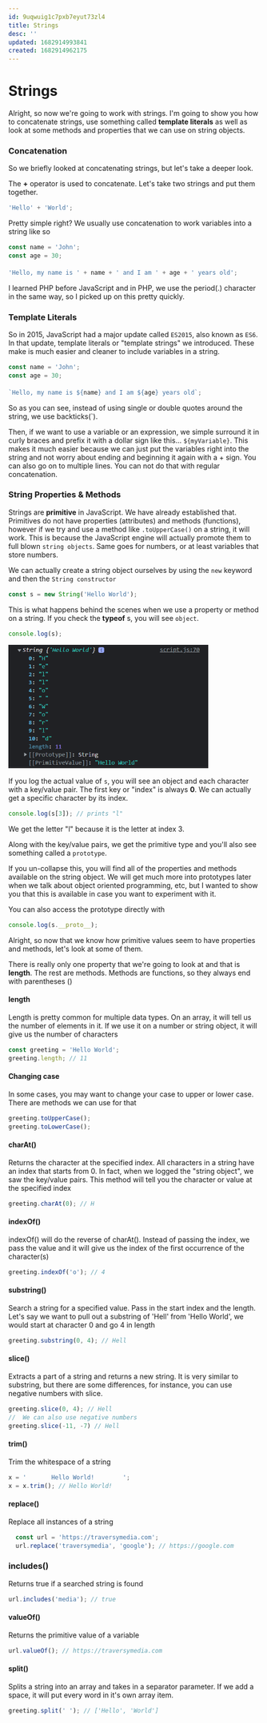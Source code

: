 ```yaml
---
id: 9uqwuig1c7pxb7eyut73zl4
title: Strings
desc: ''
updated: 1682914993841
created: 1682914962175
---
```

# Strings

Alright, so now we're going to work with strings. I'm going to show you how to concatenate strings, use something called **template literals** as well as look at some methods and properties that we can use on string objects.

### Concatenation

So we briefly looked at concatenating strings, but let's take a deeper look.

The **+** operator is used to concatenate. Let's take two strings and put them together.

```JavaScript
'Hello' + 'World';
```

Pretty simple right? We usually use concatenation to work variables into a string like so

```JavaScript
const name = 'John';
const age = 30;

'Hello, my name is ' + name + ' and I am ' + age + ' years old';
```

I learned PHP before JavaScript and in PHP, we use the period(.) character in the same way, so I picked up on this pretty quickly.

### Template Literals

So in 2015, JavaScript had a major update called `ES2015`, also known as `ES6`. In that update, template literals or "template strings" we introduced. These make is much easier and cleaner to include variables in a string.

```JavaScript
const name = 'John';
const age = 30;

`Hello, my name is ${name} and I am ${age} years old`;
```

So as you can see, instead of using single or double quotes around the string, we use backticks(`).

Then, if we want to use a variable or an expression, we simple surround it in curly braces and prefix it with a dollar sign like this... `${myVariable}`. This makes it much easier because we can just put the variables right into the string and not worry about ending and beginning it again with a + sign. You can also go on to multiple lines. You can not do that with regular concatenation.

### String Properties & Methods

Strings are **primitive** in JavaScript. We have already established that. Primitives do not have properties (attributes) and methods (functions), however if we try and use a method like `.toUpperCase()` on a string, it will work. This is because the JavaScript engine will actually promote them to full blown `string objects`. Same goes for numbers, or at least variables that store numbers.

We can actually create a string object ourselves by using the `new` keyword and then the `String constructor`

```JavaScript
const s = new String('Hello World');
```

This is what happens behind the scenes when we use a property or method on a string. If you check the **typeof** s, you will see `object`.

```JavaScript
console.log(s);
```

<img src="images/string-proto.png" alt="" style="width:400px;"/>

If you log the actual value of `s`, you will see an object and each character with a key/value pair. The first key or "index" is always **0**. We can actually get a specific character by its index.

```JavaScript
console.log(s[3]); // prints "l"
```

We get the letter "l" because it is the letter at index 3.

Along with the key/value pairs, we get the primitive type and you'll also see something called a `prototype`.

If you un-collapse this, you will find all of the properties and methods available on the string object. We will get much more into prototypes later when we talk about object oriented programming, etc, but I wanted to show you that this is available in case you want to experiment with it.

You can also access the prototype directly with

```JavaScript
console.log(s.__proto__);
```

Alright, so now that we know how primitive values seem to have properties and methods, let's look at some of them.

There is really only one property that we're going to look at and that is **length**. The rest are methods. Methods are functions, so they always end with parentheses ()

#### length

Length is pretty common for multiple data types. On an array, it will tell us the number of elements in it. If we use it on a number or string object, it will give us the number of characters

```JavaScript
const greeting = 'Hello World';
greeting.length; // 11
```

#### Changing case

In some cases, you may want to change your case to upper or lower case. There are methods we can use for that

```JavaScript
greeting.toUpperCase();
greeting.toLowerCase();
```

#### charAt()

Returns the character at the specified index. All characters in a string have an index that starts from 0. In fact, when we logged the "string object", we saw the key/value pairs. This method will tell you the character or value at the specified index

```JavaScript
greeting.charAt(0); // H
```

#### indexOf()

indexOf() will do the reverse of charAt(). Instead of passing the index, we pass the value and it will give us the index of the first occurrence of the character(s)

```JavaScript
greeting.indexOf('o'); // 4
```

#### substring()

Search a string for a specified value. Pass in the start index and the length. Let's say we want to pull out a substring of 'Hell' from 'Hello World', we would start at character 0 and go 4 in length

```JavaScript
greeting.substring(0, 4); // Hell
```

#### slice()

Extracts a part of a string and returns a new string. It is very similar to substring, but there are some differences, for instance, you can use negative numbers with slice.

```JavaScript
greeting.slice(0, 4); // Hell
//  We can also use negative numbers
greeting.slice(-11, -7) // Hell
```

#### trim()

Trim the whitespace of a string

```JavaScript
x = '       Hello World!        ';
x = x.trim(); // Hello World!
```

#### replace()

Replace all instances of a string

```JavaScript
  const url = 'https://traversymedia.com';
  url.replace('traversymedia', 'google'); // https://google.com
```

### includes()

Returns true if a searched string is found

```JavaScript
url.includes('media'); // true
```

#### valueOf()

Returns the primitive value of a variable

```JavaScript
url.valueOf(); // https://traversymedia.com
```

#### split()

Splits a string into an array and takes in a separator parameter. If we add a space, it will put every word in it's own array item.

```JavaScript
greeting.split(' '); // ['Hello', 'World']
```
